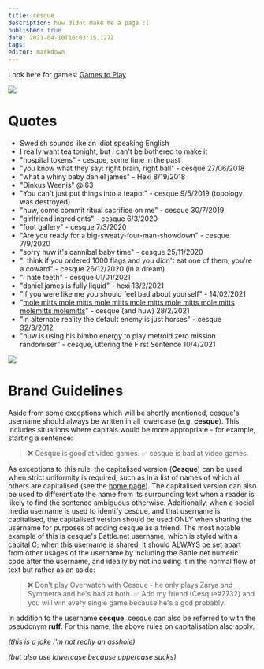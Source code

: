 ```yaml
---
title: cesque
description: huw didnt make me a page :(
published: true
date: 2021-04-10T16:03:15.127Z
tags: 
editor: markdown
---
```


Look here for games: [Games to Play](cesque/games-to-play)

![](https://cesque.com/storage/19/08/11/566210127885.png)
# Quotes
* Swedish sounds like an idiot speaking English
* I really want tea tonight, but i can't be bothered to make it
* "hospital tokens" - cesque, some time in the past
* "you know what they say: right brain, right ball" - cesque 27/06/2018
* "what a whiny baby daniel james" - Hexi 8/19/2018
* "Dinkus Weenis" @i63
* "You can't just put things into a teapot" - cesque 9/5/2019 (topology was destroyed)
* "huw, come commit ritual sacrifice on me" - cesque 30/7/2019
* "girlfriend ingredients" - cesque 6/3/2020
* "foot gallery" - cesque 7/3/2020
* "Are you ready for a big-sweaty-four-man-showdown" - cesque 7/9/2020
* "sorry huw it's cannibal baby time" - cesque 25/11/2020
* "i think if you ordered 1000 flags and you didn't eat one of them, you're a coward" - cesque 26/12/2020 (in a dream)
* "i hate teeth" - cesque 01/01/2021
* "daniel james is fully liquid" - hexi 13/2/2021
* "if you were like me you should feel bad about yourself" - 14/02/2021
* "[mole mitts mole mitts mole mitts mole mitts mole mitts mole mitts molemitts molemitts](https://www.youtube.com/watch?v=KUvQaxnK7sc)" - cesque (and huw) 28/2/2021
* "in alternate reality the default enemy is just horses" - cesque 32/3/2012
* "huw is using his bimbo energy to play metroid zero mission randomiser" - cesque, uttering the First Sentence 10/4/2021

![](https://cesque.com/storage/19/08/28/738482523210.png)
# Brand Guidelines
Aside from some exceptions which will be shortly mentioned, cesque's username should always be written in all lowercase (e.g. **cesque**). This includes situations where capitals would be more appropriate - for example, starting a sentence:

> ❌ Cesque is good at video games.
> ✅ cesque is bad at video games.
> 
As exceptions to this rule, the capitalised version (**Cesque**) can be used when strict uniformity is required, such as in a list of names of which all others are capitalised (see the [home page](home)). The capitalised version can also be used to differentiate the name from its surrounding text when a reader is likely to find the sentence ambiguous otherwise. Additionally, when a social media username is used to identify cesque, and that username is capitalised, the capitalised version should be used ONLY when sharing the username for purposes of adding cesque as a friend. The most notable example of this is cesque's Battle.net username, which is styled with a capital C; when this username is shared, it should ALWAYS be set apart from other usages of the username by including the Battle.net numeric code after the username, and ideally by not including it in the normal flow of text but rather as an aside:

> ❌ Don't play Overwatch with Cesque - he only plays Zarya and Symmetra and he's bad at both.
> ✅ Add my friend (Cesque#2732) and you will win every single game because he's a god probably.

In addition to the username **cesque**, cesque can also be referred to with the pseudonym **ruff**. For this name, the above rules on capitalisation also apply.

*(this is a joke i'm not really an asshole)*

*(but also use lowercase because uppercase sucks)*